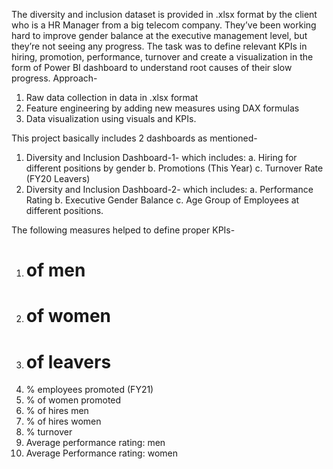 The diversity and inclusion dataset is provided in .xlsx format by the client who is a HR Manager from a big telecom company. They’ve been working hard to improve gender balance at the executive management level, but they’re not seeing any progress. The task was to define relevant KPIs in hiring, promotion, performance, turnover and create a visualization in the form of Power BI dashboard to understand root causes of their slow progress.
Approach-
1) Raw data collection in data in .xlsx format
2) Feature engineering by adding new measures using DAX formulas
3) Data visualization using visuals and KPIs.

This project basically includes 2 dashboards as mentioned-
1) Diversity and Inclusion Dashboard-1- which includes:
a. Hiring for different positions by gender
b. Promotions (This Year)
c. Turnover Rate (FY20 Leavers)
2) Diversity and Inclusion Dashboard-2- which includes:
a. Performance Rating
b. Executive Gender Balance
c. Age Group of Employees at different positions.

The following measures helped to define proper KPIs-
1) # of men
2) # of women
3) # of leavers
4) % employees promoted (FY21)
5) % of women promoted
6) % of hires men
7) % of hires women
8) % turnover 
9) Average performance rating: men
10) Average Performance rating: women

